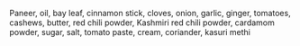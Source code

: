 Paneer, oil, bay leaf, cinnamon stick, cloves, onion, garlic, ginger, tomatoes, cashews, butter, red chili powder, Kashmiri red chili powder, cardamom powder, sugar, salt, tomato paste, cream, coriander, kasuri methi 